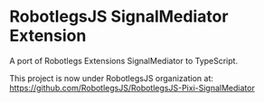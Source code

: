 RobotlegsJS SignalMediator Extension
===

A port of Robotlegs Extensions SignalMediator to TypeScript.

This project is now under RobotlegsJS organization at: https://github.com/RobotlegsJS/RobotlegsJS-Pixi-SignalMediator
